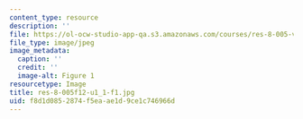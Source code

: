 ```yaml
---
content_type: resource
description: ''
file: https://ol-ocw-studio-app-qa.s3.amazonaws.com/courses/res-8-005-vibrations-and-waves-problem-solving-fall-2012/f8d1d0852874f5eaae1d9ce1c746966d_res-8-005f12-u1_1-f1.jpg
file_type: image/jpeg
image_metadata:
  caption: ''
  credit: ''
  image-alt: Figure 1
resourcetype: Image
title: res-8-005f12-u1_1-f1.jpg
uid: f8d1d085-2874-f5ea-ae1d-9ce1c746966d
---
```

